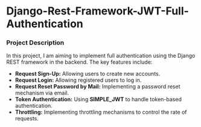 # Django-Rest-Framework-JWT-Full-Authentication


### Project Description

In this project, I am aiming to implement full authentication using the Django REST framework in the backend. The key features include:

- **Request Sign-Up:** Allowing users to create new accounts.
- **Request Login:** Allowing registered users to log in.
- **Request Reset Password by Mail:** Implementing a password reset mechanism via email.
- **Token Authentication:** Using **SIMPLE_JWT** to handle token-based authentication.
- **Throttling:** Implementing throttling mechanisms to control the rate of requests.

